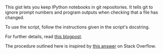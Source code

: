 
This gist lets you keep IPython notebooks in git repositories. It tells git to ignore prompt numbers and program outputs when checking that a file has changed. 

To use the script, follow the instructions given in the script's docstring.

For further details, read [this blogpost](http://pascalbugnion.net/blog/ipython-notebooks-and-git.html).

The procedure outlined here is inspired by [this answer](http://stackoverflow.com/a/20844506/827862) on Stack Overflow.